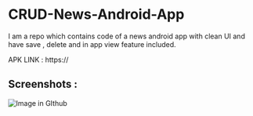 # CRUD-News-Android-App
I am a repo which contains code of a news android app with clean UI and have save , delete and in app view feature included.

APK LINK : https://

## Screenshots :

![Image in GIthub]()


